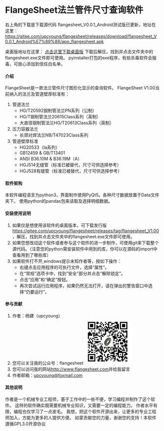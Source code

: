 # FlangeSheet法兰管件尺寸查询软件
右上角的下载是下载源代码
flangesheet_V0.0.1_Android测试版已更新，地址在这里：
https://gitee.com/upcyoung/flangesheet/releases/download/flangesheet_V0.0.1_Android%E7%89%88/app_flangesheet.apk

桌面版地址在这里：
[点击这里下载桌面版](https://gitee.com/upcyoung/flangesheet/releases/download/flangesheet_V1.00/FlangeSheet_V1.00.zip)
下载后解压，找到并点击文件夹中的flangesheet.exe文件即可使用。
pyinstaller打包的exe程序，有些杀毒软件会报毒，可放心添加到信任白名单。

#### 介绍
FlangeSheet是一款法兰管件尺寸图形化显示的查询软件。
FlangeSheet V1.00当前纳入的法兰及管道壁厚标准有：
1. 管道法兰
   - HG/T20592钢制管法兰PN系列（公制）
   - HG/T钢制管法兰20615Class系列（英制）
   - 大直径钢制管法兰HG/T20613Class系列（英制）
2. 压力容器法兰
   - 长颈对焊法兰NB/T47023Class系列
3. 管道壁厚标准
   - HG20533（Ia系列）
   - GB12459 & GB/T13401
   - ANSI B36.10M & B36.19M（A）
   - HGJ514无缝管（标准已被替代，尺寸可供选择参考）
   - HGJ528有缝管（标准已被替代，尺寸可供选择参考）
#### 软件架构
本软件编程语言为python3，界面制作使用PyQt5。各种尺寸数据放置于Data文件夹下。
使用python的pandas包来读取及选择明细数据。

#### 安装使用说明
1. 如果仅是想使用该软件的桌面版本，可下载发行版<https://gitee.com/upcyoung/flangesheet/releases/tag/flangesheet_V1.00>，解压，找到并点击文件夹中的flangesheet.exe文件即可使用。
2. 如果您想改动这个软件或者参与这个软件的进一步制作，可使用git来下载整个源代码。（注意您的python需安装软件中用到的库，你可以在源码的import中查看用到了哪些库）
3. 如果软件打不开,windows提示未知作者等，按如下操作：
   * 右键点击应用程序的可执行文件，选择“属性”。 
   * 在“常规”选项卡中，找到“安全”部分并点击“解除锁定”。 
   * 点击“应用”和“确定”按钮。 
   * 再次尝试运行应用程序，如果仍然无法打开，请在弹出的警告窗口中选择“仍要运行”。

#### 参与贡献

1. 作者：杨建（upcyoung）
2. 您可以关注我的公众号：flangesheet
![输入图片说明](img/qrcode_flangesheet_2.jpg)
3. 您可以访问我的网站<http://www.flangesheet.com>并给我留言
4. 作者邮箱：upcyoung@foxmail.com

#### 其他说明
作者是一个机械专业工程师，基于工作中的一些不便，学习编程并制作了这个软件。
这样的软件确实既需要机械专业知识，又需要一定的编程能力。
作者水平有限，编程也仅学习了一点皮毛。
我想，把这个软件开源出来，让更多的专业工程师加入，方能为更多的人提供方便。
如蒙贡献您的力量，谢谢您的支持！本软件遵循GPL3.0开源协议
